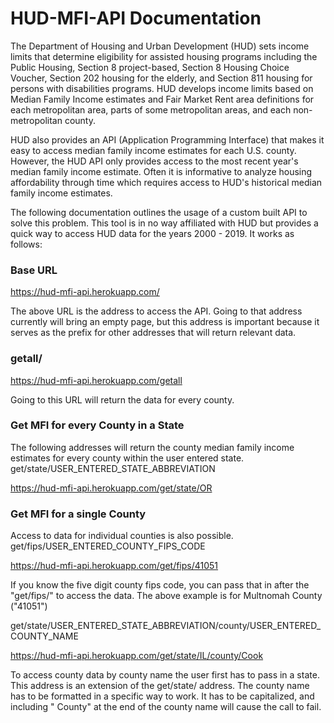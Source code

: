 # HUD-MFI-API Documentation

The Department of Housing and Urban Development (HUD) sets income limits that determine eligibility for assisted housing programs including the Public Housing, Section 8 project-based, Section 8 Housing Choice Voucher, Section 202 housing for the elderly, and Section 811 housing for persons with disabilities programs. HUD develops income limits based on Median Family Income estimates and Fair Market Rent area definitions for each metropolitan area, parts of some metropolitan areas, and each non-metropolitan county.

HUD also provides an API (Application Programming Interface) that makes it easy to access median family income estimates for each U.S. county. However, the HUD API only provides access to the most recent year's median family income estimate. Often it is informative to analyze housing affordability through time which requires access to HUD's historical median family income estimates.

The following documentation outlines the usage of a custom built API to solve this problem. This tool is in no way affiliated with HUD but provides a quick way to access HUD data for the years 2000 - 2019. It works as follows:

### Base URL

https://hud-mfi-api.herokuapp.com/

The above URL is the address to access the API. Going to that address currently will bring an empty page, but this address is important because it serves as the prefix for other addresses that will return relevant data.

### getall/

https://hud-mfi-api.herokuapp.com/getall

Going to this URL will return the data for every county.

### Get MFI for every County in a State

The following addresses will return the county median family income estimates for every county within the user entered state. 
get/state/USER_ENTERED_STATE_ABBREVIATION

https://hud-mfi-api.herokuapp.com/get/state/OR

### Get MFI for a single County

Access to data for individual counties is also possible.
get/fips/USER_ENTERED_COUNTY_FIPS_CODE

https://hud-mfi-api.herokuapp.com/get/fips/41051

If you know the five digit county fips code, you can pass that in after the "get/fips/" to access the data. The above example is for Multnomah County ("41051")

get/state/USER_ENTERED_STATE_ABBREVIATION/county/USER_ENTERED_COUNTY_NAME

https://hud-mfi-api.herokuapp.com/get/state/IL/county/Cook

To access county data by county name the user first has to pass in a state. This address is an extension of the get/state/ address. The county name has to be formatted in a specific way to work. It has to be capitalized, and including " County" at the end of the county name will cause the call to fail. 
